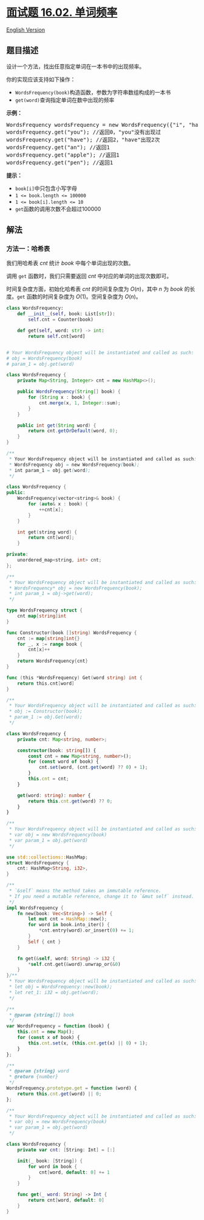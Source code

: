 # [面试题 16.02. 单词频率](https://leetcode.cn/problems/words-frequency-lcci)

[English Version](/lcci/16.02.Words%20Frequency/README_EN.md)

## 题目描述

<!-- 这里写题目描述 -->

<p>设计一个方法，找出任意指定单词在一本书中的出现频率。</p>
<p>你的实现应该支持如下操作：</p>
<ul>
<li><code>WordsFrequency(book)</code>构造函数，参数为字符串数组构成的一本书</li>
<li><code>get(word)</code>查询指定单词在数中出现的频率</li>
</ul>
<p><strong>示例：</strong></p>
<pre>WordsFrequency wordsFrequency = new WordsFrequency({"i", "have", "an", "apple", "he", "have", "a", "pen"});
wordsFrequency.get("you"); //返回0，"you"没有出现过
wordsFrequency.get("have"); //返回2，"have"出现2次
wordsFrequency.get("an"); //返回1
wordsFrequency.get("apple"); //返回1
wordsFrequency.get("pen"); //返回1
</pre>
<p><strong>提示：</strong></p>
<ul>
<li><code>book[i]</code>中只包含小写字母</li>
<li><code>1 <= book.length <= 100000</code></li>
<li><code>1 <= book[i].length <= 10</code></li>
<li><code>get</code>函数的调用次数不会超过100000</li>
</ul>

## 解法

### 方法一：哈希表

我们用哈希表 $cnt$ 统计 $book$ 中每个单词出现的次数。

调用 `get` 函数时，我们只需要返回 $cnt$ 中对应的单词的出现次数即可。

时间复杂度方面，初始化哈希表 $cnt$ 的时间复杂度为 $O(n)$，其中 $n$ 为 $book$ 的长度。`get` 函数的时间复杂度为 $O(1)$。空间复杂度为 $O(n)$。

<!-- tabs:start -->

```python
class WordsFrequency:
    def __init__(self, book: List[str]):
        self.cnt = Counter(book)

    def get(self, word: str) -> int:
        return self.cnt[word]


# Your WordsFrequency object will be instantiated and called as such:
# obj = WordsFrequency(book)
# param_1 = obj.get(word)
```

```java
class WordsFrequency {
    private Map<String, Integer> cnt = new HashMap<>();

    public WordsFrequency(String[] book) {
        for (String x : book) {
            cnt.merge(x, 1, Integer::sum);
        }
    }

    public int get(String word) {
        return cnt.getOrDefault(word, 0);
    }
}

/**
 * Your WordsFrequency object will be instantiated and called as such:
 * WordsFrequency obj = new WordsFrequency(book);
 * int param_1 = obj.get(word);
 */
```

```cpp
class WordsFrequency {
public:
    WordsFrequency(vector<string>& book) {
        for (auto& x : book) {
            ++cnt[x];
        }
    }

    int get(string word) {
        return cnt[word];
    }

private:
    unordered_map<string, int> cnt;
};

/**
 * Your WordsFrequency object will be instantiated and called as such:
 * WordsFrequency* obj = new WordsFrequency(book);
 * int param_1 = obj->get(word);
 */
```

```go
type WordsFrequency struct {
	cnt map[string]int
}

func Constructor(book []string) WordsFrequency {
	cnt := map[string]int{}
	for _, x := range book {
		cnt[x]++
	}
	return WordsFrequency{cnt}
}

func (this *WordsFrequency) Get(word string) int {
	return this.cnt[word]
}

/**
 * Your WordsFrequency object will be instantiated and called as such:
 * obj := Constructor(book);
 * param_1 := obj.Get(word);
 */
```

```ts
class WordsFrequency {
    private cnt: Map<string, number>;

    constructor(book: string[]) {
        const cnt = new Map<string, number>();
        for (const word of book) {
            cnt.set(word, (cnt.get(word) ?? 0) + 1);
        }
        this.cnt = cnt;
    }

    get(word: string): number {
        return this.cnt.get(word) ?? 0;
    }
}

/**
 * Your WordsFrequency object will be instantiated and called as such:
 * var obj = new WordsFrequency(book)
 * var param_1 = obj.get(word)
 */
```

```rust
use std::collections::HashMap;
struct WordsFrequency {
    cnt: HashMap<String, i32>,
}

/**
 * `&self` means the method takes an immutable reference.
 * If you need a mutable reference, change it to `&mut self` instead.
 */
impl WordsFrequency {
    fn new(book: Vec<String>) -> Self {
        let mut cnt = HashMap::new();
        for word in book.into_iter() {
            *cnt.entry(word).or_insert(0) += 1;
        }
        Self { cnt }
    }

    fn get(&self, word: String) -> i32 {
        *self.cnt.get(&word).unwrap_or(&0)
    }
}/**
 * Your WordsFrequency object will be instantiated and called as such:
 * let obj = WordsFrequency::new(book);
 * let ret_1: i32 = obj.get(word);
 */
```

```js
/**
 * @param {string[]} book
 */
var WordsFrequency = function (book) {
    this.cnt = new Map();
    for (const x of book) {
        this.cnt.set(x, (this.cnt.get(x) || 0) + 1);
    }
};

/**
 * @param {string} word
 * @return {number}
 */
WordsFrequency.prototype.get = function (word) {
    return this.cnt.get(word) || 0;
};

/**
 * Your WordsFrequency object will be instantiated and called as such:
 * var obj = new WordsFrequency(book)
 * var param_1 = obj.get(word)
 */
```

```swift
class WordsFrequency {
    private var cnt: [String: Int] = [:]

    init(_ book: [String]) {
        for word in book {
            cnt[word, default: 0] += 1
        }
    }

    func get(_ word: String) -> Int {
        return cnt[word, default: 0]
    }
}
```

<!-- tabs:end -->

<!-- end -->
